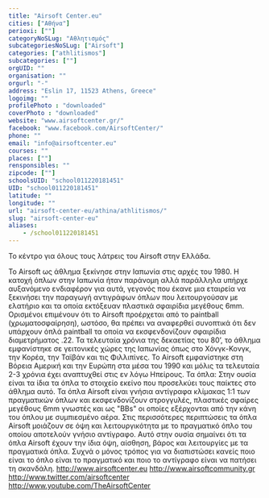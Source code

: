 ```yaml
---
title: "Airsoft Center.eu"
cities: ["Αθήνα"]
perioxi: [""]
categoryNoSLug: "Αθλητισμός"
subcategoriesNoSLug: ["Airsoft"]
categories: ["athlitismos"]
subcategories: [""]
orgUID: ""
organisation: ""
orgurl: "-"
address: "Eslin 17, 11523 Athens, Greece"
logoimg: ""
profilePhoto : "downloaded"
coverPhoto : "downloaded"
website: "www.airsoftcenter.gr/"
facebook: "www.facebook.com/AirsoftCenter/"
phone: ""
email: "info@airsoftcenter.eu"
courses: ""
places: [""]
rensponsibles: ""
zipcode: [""]
schoolsUID: "school011220181451"
UID: "school011220181451"
latitude: ""
longitude: ""
url: "airsoft-center-eu/athina/athlitismos/"
slug: "airsoft-center-eu"
aliases:
    - /school011220181451
---
```



Το κέντρο για όλους τους λάτρεις του Airsoft στην Ελλάδα.

Το Airsoft ως άθλημα ξεκίνησε στην Ιαπωνία στις αρχές του 1980. Η κατοχή όπλων στην Ιαπωνία ήταν παράνομη αλλά παράλληλα υπήρχε αυξανόμενο ενδιαφέρον για αυτά, γεγονός που έκανε μια εταιρεία να ξεκινήσει την παραγωγή αντιγράφων όπλων που λειτουργούσαν με ελατήριο και τα οποία εκτόξευαν πλαστικά σφαιρίδια μεγέθους 6mm. Ορισμένοι επιμένουν ότι το Airsoft προέρχεται από το paintball (χρωματοσφαίρηση), ωστόσο, θα πρέπει να αναφερθεί συνοπτικά ότι δεν υπάρχουν όπλά paintball τα οποία να εκσφενδονίζουν σφαιρίδια διαμετρήματος .22. Τα τελευταία χρόνια της δεκαετίας του 80’, το άθλημα εμφανίστηκε σε γειτονικές χώρες της Ιαπωνίας όπως στο Χόνγκ-Κονγκ, την Κορέα, την Ταϊβάν και τις Φιλλιπίνες. Το Airsoft εμφανίστηκε στη Βόρεια Αμερική και την Ευρώπη στα μέσα του 1990 και μόλις τα τελευταία 2-3 χρόνια έχει αναπτυχθεί στις εν λόγω Ηπείρους. Τα όπλα: Στην ουσία είναι τα ίδια τα όπλα το στοιχείο εκείνο που προσελκύει τους παίκτες στο άθλημα αυτό. Τα όπλα Airsoft είναι γνήσια αντίγραφα κλίμακας 1:1 των πραγματικών όπλων και εκσφενδονίζουν στρογγυλές, πλαστικές σφαίρες μεγέθους 6mm γνωστές και ως &quot;BBs&quot; οι οποίες εξέρχονται από την κάνη του όπλου με συμπιεσμένο αέρα. Στις περισσότερες περιπτώσεις τα όπλα Airsoft μοιάζουν σε όψη και λειτουργικότητα με το πραγματικό όπλο του οποίου αποτελούν γνήσιο αντίγραφο. Αυτό στην ουσία σημαίνει ότι τα όπλα Airsoft έχουν την ίδια όψη, αίσθηση, βάρος και λειτουργίες με τα πραγματικά όπλα. Συχνά ο μόνος τρόπος για να διαπιστώσει κανείς ποιο είναι το όπλο είναι το πραγματικό και ποιο το αντίγραφο είναι να πατήσει τη σκανδάλη. http://www.airsoftcenter.eu http://www.airsoftcommunity.gr http://www.twitter.com/airsoftcenter http://www.youtube.com/TheAirsoftCenter